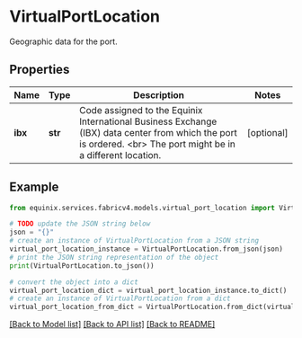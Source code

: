 # VirtualPortLocation

Geographic data for the port.

## Properties

Name | Type | Description | Notes
------------ | ------------- | ------------- | -------------
**ibx** | **str** | Code assigned to the Equinix International Business Exchange (IBX) data center from which the port is ordered. &lt;br&gt; The port might be in a different location. | [optional] 

## Example

```python
from equinix.services.fabricv4.models.virtual_port_location import VirtualPortLocation

# TODO update the JSON string below
json = "{}"
# create an instance of VirtualPortLocation from a JSON string
virtual_port_location_instance = VirtualPortLocation.from_json(json)
# print the JSON string representation of the object
print(VirtualPortLocation.to_json())

# convert the object into a dict
virtual_port_location_dict = virtual_port_location_instance.to_dict()
# create an instance of VirtualPortLocation from a dict
virtual_port_location_from_dict = VirtualPortLocation.from_dict(virtual_port_location_dict)
```
[[Back to Model list]](../README.md#documentation-for-models) [[Back to API list]](../README.md#documentation-for-api-endpoints) [[Back to README]](../README.md)


